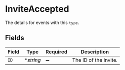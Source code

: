 # InviteAccepted

The details for events with this `type`.


## Fields

| Field                 | Type                  | Required              | Description           |
| --------------------- | --------------------- | --------------------- | --------------------- |
| `ID`                  | **string*             | :heavy_minus_sign:    | The ID of the invite. |